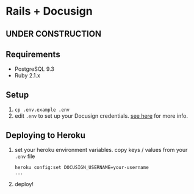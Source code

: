 # Rails + Docusign

## UNDER CONSTRUCTION

## Requirements

- PostgreSQL 9.3
- Ruby 2.1.x

## Setup

1. `cp .env.example .env`
1. edit `.env` to set up your Docusign credentials. [see here](https://github.com/jondkinney/docusign_rest#configuration)
   for more info.

## Deploying to Heroku

1. set your heroku environment variables. copy keys / values from your `.env`
   file

   ```
   heroku config:set DOCUSIGN_USERNAME=your-username
   ...
   ```
1. deploy!

